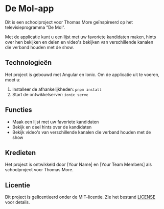 # De Mol-app

Dit is een schoolproject voor Thomas More geïnspireerd op het televisieprogramma "De Mol".

Met de applicatie kunt u een lijst met uw favoriete kandidaten maken, hints over hen bekijken en delen en video's bekijken van verschillende kanalen die verband houden met de show.

## Technologieën

Het project is gebouwd met Angular en Ionic. Om de applicatie uit te voeren, moet u:

1. Installeer de afhankelijkheden: `pnpm install`
2. Start de ontwikkelserver: `ionic serve`

## Functies

- Maak een lijst met uw favoriete kandidaten
- Bekijk en deel hints over de kandidaten
- Bekijk video's van verschillende kanalen die verband houden met de show

## Kredieten

Het project is ontwikkeld door [Your Name] en [Your Team Members] als schoolproject voor Thomas More.

## Licentie

Dit project is gelicentieerd onder de MIT-licentie. Zie het bestand [LICENSE](LICENSE) voor details.
